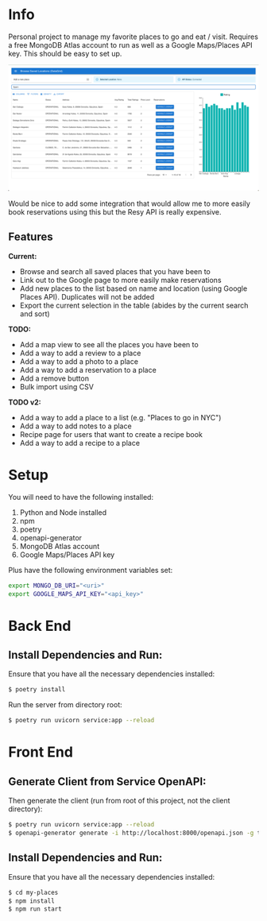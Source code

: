 # Info

Personal project to manage my favorite places to go and eat / visit. Requires a free MongoDB Atlas account to run
as well as a Google Maps/Places API key. This should be easy to set up. 

![data/landing_page.png](data/landing_page.png)

Would be nice to add some integration that would allow me to more easily book reservations using this but the Resy API is really expensive.

## Features

**Current:**
- Browse and search all saved places that you have been to
- Link out to the Google page to more easily make reservations
- Add new places to the list based on name and location (using Google Places API). Duplicates will not be added
- Export the current selection in the table (abides by the current search and sort)

**TODO:**
- Add a map view to see all the places you have been to
- Add a way to add a review to a place
- Add a way to add a photo to a place
- Add a way to add a reservation to a place
- Add a remove button
- Bulk import using CSV 

**TODO v2:**
- Add a way to add a place to a list (e.g. "Places to go in NYC")
- Add a way to add notes to a place 
- Recipe page for users that want to create a recipe book
- Add a way to add a recipe to a place

# Setup

You will need to have the following installed:
1. Python and Node installed 
3. npm
4. poetry
5. openapi-generator
6. MongoDB Atlas account
7. Google Maps/Places API key

Plus have the following environment variables set:
```bash
export MONGO_DB_URI="<uri>"
export GOOGLE_MAPS_API_KEY="<api_key>"
```

# Back End

## Install Dependencies and Run:
Ensure that you have all the necessary dependencies installed:
```bash
$ poetry install
```
Run the server from directory root:
```bash
$ poetry run uvicorn service:app --reload
```

# Front End

## Generate Client from Service OpenAPI:

Then generate the client (run from root of this project, not the client directory):
```bash
$ poetry run uvicorn service:app --reload
$ openapi-generator generate -i http://localhost:8000/openapi.json -g typescript-fetch -o my-places/src/api
```

## Install Dependencies and Run:

Ensure that you have all the necessary dependencies installed:
```bash
$ cd my-places
$ npm install
$ npm run start
```